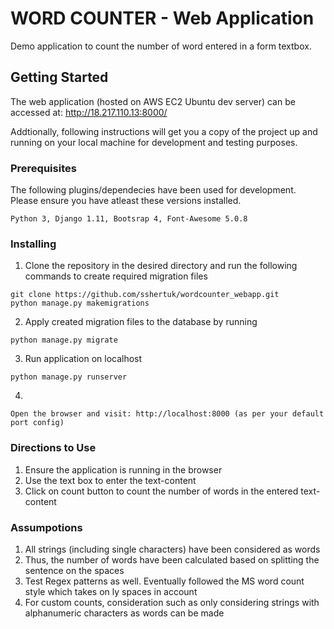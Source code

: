 # WORD COUNTER - Web Application

Demo application to count the number of word entered in a form textbox.

## Getting Started

The web application (hosted on AWS EC2 Ubuntu dev server) can be accessed at: http://18.217.110.13:8000/

Addtionally, following instructions will get you a copy of the project up and running on your local machine for development and testing purposes.

### Prerequisites

The following plugins/dependecies have been used for development. Please ensure you have atleast these versions installed.

```
Python 3, Django 1.11, Bootsrap 4, Font-Awesome 5.0.8
```

### Installing
1. Clone the repository in the desired directory and run the following commands to create required migration files
```
git clone https://github.com/sshertuk/wordcounter_webapp.git
python manage.py makemigrations
```
2. Apply created migration files to the database by running
```
python manage.py migrate
```
3. Run application on localhost
```
python manage.py runserver
```
4.
```
Open the browser and visit: http://localhost:8000 (as per your default port config)
```

### Directions to Use
1. Ensure the application is running in the browser
2. Use the text box to enter the text-content
3. Click on count button to count the number of words in the entered text-content

### Assumpotions
1. All strings (including single characters) have been considered as words
2. Thus, the number of words have been calculated based on splitting the sentence on the spaces
3. Test Regex patterns as well. Eventually followed the MS word count style which takes on ly spaces in account
4. For custom counts, consideration such as only considering strings with alphanumeric characters as words can be made